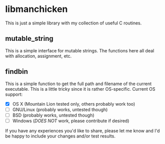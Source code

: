 # libmanchicken #
This is just a simple library with my collection of useful C routines.

## mutable_string ##
This is a simple interface for mutable strings. The functions here all deal with allocation, assignment, etc.

## findbin ##
This is a simple function to get the full path and filename of the current executable. This is a little tricky since it is rather OS-specific. Current OS support:

 - [X] OS X (Mountain Lion tested only, others probably work too)
 - [ ] GNU/Linux (probably works, untested though)
 - [ ] BSD (probably works, untested though)
 - [ ] Windows (*DOES NOT* work, please contribute if desired)

If you have any experiences you'd like to share, please let me know and I'd be happy to include your changes and/or test results.